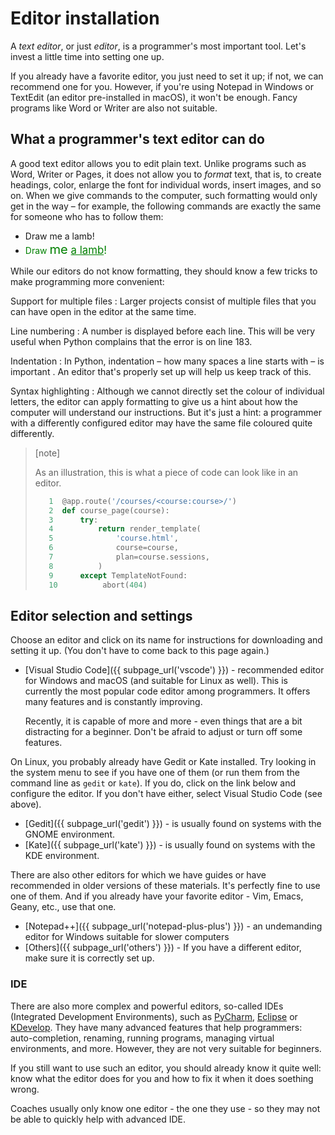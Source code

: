 # Editor installation

A *text editor*, or just *editor*, is a programmer's most important tool.
Let's invest a little time into setting one up.

If you already have a favorite editor, you just need to set it up; if not, we can recommend one for you.
However, if you're using Notepad in Windows or TextEdit (an editor pre-installed in macOS), it won't be enough.
Fancy programs like Word or Writer are also not suitable.


## What a programmer's text editor can do

A good text editor allows you to edit plain text.
Unlike programs such as Word, Writer or Pages, it does not allow you to *format* text, that is, to create headings, color, enlarge the font for individual words, insert images, and so on.
When we give commands to the computer, such formatting would only get in the way – for example, the following commands are exactly the same for someone who has to follow them:

* Draw me a lamb!
* <font color="green">Draw <big><big>me</big> <u>a lamb</u>!</big></font>

While our editors do not know formatting, they should know a few tricks to make programming more convenient:

Support for multiple files
:   Larger projects consist of multiple files that you can have open in the editor at the same time.

Line numbering
:   A number is displayed before each line.
    This will be very useful when Python complains that the error is on line 183.

Indentation
:   In Python, indentation – how many spaces a line starts with – is important .
    An editor that's properly set up will help us keep track of this.

Syntax highlighting
:    Although we cannot directly set the colour of individual letters,
    the editor can apply formatting to give us a hint about how the computer will understand our instructions.
    But it's just a hint: a programmer with a differently configured editor may have the same file coloured quite differently.

> [note]
>
> As an illustration, this is what a piece of code can look like in an editor.
> 
>```python
>    1  @app.route('/courses/<course:course>/')
>    2  def course_page(course):
>    3      try:
>    4          return render_template(
>    5              'course.html',
>    6              course=course,
>    7              plan=course.sessions,
>    8          )
>    9      except TemplateNotFound:
>    10          abort(404)
>```

## Editor selection and settings

Choose an editor and click on its name for instructions for downloading and setting it up.
(You don't have to come back to this page again.)

* [Visual Studio Code]({{ subpage_url('vscode') }}) - recommended editor for Windows and macOS (and suitable for Linux as well).
  This is currently the most popular code editor among programmers.
  It offers many features and is constantly improving.

  Recently, it is capable of more and more - even things that are a bit 
  distracting for a beginner.
  Don't be afraid to adjust or turn off some features.

On Linux, you probably already have Gedit or Kate installed.
Try looking in the system menu to see if you have one of them (or run them from the command line as `gedit` or `kate`).
If you do, click on the link below and configure the editor.
If you don't have either, select Visual Studio Code (see above).

* [Gedit]({{ subpage_url('gedit') }}) - is usually found on systems with the GNOME environment.
* [Kate]({{ subpage_url('kate') }}) - is usually found on systems with the KDE environment.

There are also other editors for which we have guides or have recommended in older versions of these materials.
It's perfectly fine to use one of them.
And if you already have your favorite editor - Vim, Emacs, Geany, etc., use that one.

* [Notepad++]({{ subpage_url('notepad-plus-plus') }}) - an undemanding editor for Windows suitable for slower computers
* [Others]({{ subpage_url('others') }}) - If you have a different editor, make sure it is correctly set up.



### IDE

There are also more complex and powerful editors, so-called IDEs (Integrated Development Environments), such as [PyCharm], [Eclipse] or [KDevelop].
They have many advanced features that help programmers: auto-completion, renaming, running programs, managing virtual environments, and more. 
However, they are not very suitable for beginners.

If you still want to use such an editor, you should already know it quite well: know what the editor does for you and how to fix it when it does soething wrong.

Coaches usually only know one editor - the one they use - so they may not be able to quickly help with advanced IDE.

[PyCharm]: https://www.jetbrains.com/pycharm/
[Eclipse]: https://eclipse.org/
[KDevelop]: https://www.kdevelop.org/
